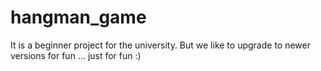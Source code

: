 # hangman_game
It is a beginner project for the university. But we like to upgrade to newer versions for fun ... just for fun :)
